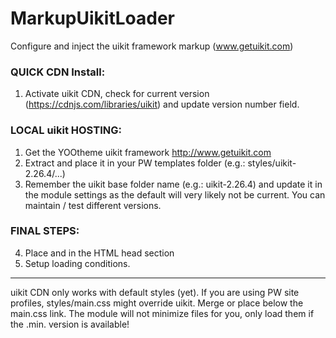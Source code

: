 MarkupUikitLoader
================

Configure and inject the uikit framework markup (www.getuikit.com)

### QUICK CDN Install:
1. Activate uikit CDN, check for current version (https://cdnjs.com/libraries/uikit) and update version number field.
### LOCAL uikit HOSTING:
1. Get the YOOtheme uikit framework http://www.getuikit.com
2. Extract and place it in your PW templates folder (e.g.: styles/uikit-2.26.4/...)
3. Remember the uikit base folder name (e.g.: uikit-2.26.4) and update it in the module settings as the default will very likely not be current. You can maintain / test different versions.
### FINAL STEPS:
4. Place <!--uikit-here-CSS--> and <!--uikit-here-JS--> in the HTML head section
5. Setup loading conditions.
---
uikit CDN only works with default styles (yet).
If you are using PW site profiles, styles/main.css might override uikit. Merge or place <!--uikit-here-CSS--> below the main.css link.
The module will not minimize files for you, only load them if the .min. version is available!
